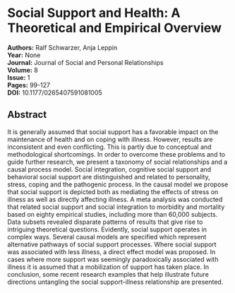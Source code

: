 # Social Support and Health: A Theoretical and Empirical Overview

**Authors:** Ralf Schwarzer, Anja Leppin  
**Year:** None  
**Journal:** Journal of Social and Personal Relationships  
**Volume:** 8  
**Issue:** 1  
**Pages:** 99-127  
**DOI:** 10.1177/0265407591081005  

## Abstract
It is generally assumed that social support has a favorable impact on the maintenance of health and on coping with illness. However, results are inconsistent and even conflicting. This is partly due to conceptual and methodological shortcomings. In order to overcome these problems and to guide further research, we present a taxonomy of social relationships and a causal process model. Social integration, cognitive social support and behavioral social support are distinguished and related to personality, stress, coping and the pathogenic process. In the causal model we propose that social support is depicted both as mediating the effects of stress on illness as well as directly affecting illness. A meta analysis was conducted that related social support and social integration to morbidity and mortality based on eighty empirical studies, including more than 60,000 subjects. Data subsets revealed disparate patterns of results that give rise to intriguing theoretical questions. Evidently, social support operates in complex ways. Several causal models are specified which represent alternative pathways of social support processes. Where social support was associated with less illness, a direct effect model was proposed. In cases where more support was seemingly paradoxically associated with illness it is assumed that a mobilization of support has taken place. In conclusion, some recent research examples that help illustrate future directions untangling the social support-illness relationship are presented.

